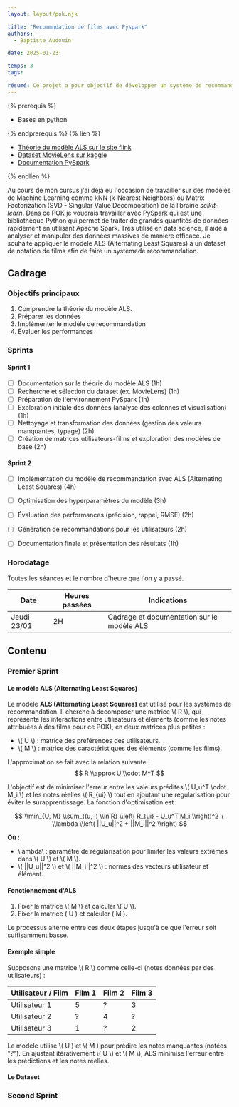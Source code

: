 ```yaml
---
layout: layout/pok.njk

title: "Recommndation de films avec Pyspark"
authors:
  - Baptiste Audouin

date: 2025-01-23

temps: 3
tags:

résumé: Ce projet a pour objectif de développer un système de recommandation de films en utilisant le modèle de machine learning ALS (Alternating Least Squares) de PySpark, librairie d'analyse de données et de machine learning.
---
```


{% prerequis %}

- Bases en python

{% endprerequis %}
{% lien %}

- [Théorie du  modèle ALS sur le site flink](https://nightlies.apache.org/flink/flink-docs-release-1.4/dev/libs/ml/als.html)
- [Dataset MovieLens sur kaggle](https://www.kaggle.com/datasets/grouplens/movielens-20m-dataset?select=rating.csv)
- [Documentation PySpark](https://spark.apache.org/docs/latest/api/python/index.html)

{% endlien %}

Au cours de mon cursus j'ai déjà eu l'occasion de travailler sur des modèles de Machine Learning comme kNN (k-Nearest Neighbors) ou Matrix Factorization (SVD - Singular Value Decomposition) de la librairie *scikit-learn*. Dans ce POK je voudrais travailler avec PySpark qui est une bibliothèque Python qui permet de traiter de grandes quantités de données rapidement en utilisant Apache Spark. Très utilisé en data science, il aide à analyser et manipuler des données massives de manière efficace. Je souhaite appliquer le modèle ALS (Alternating Least Squares) à un dataset de notation de films afin de faire un systèmede recommandation.

## Cadrage

### Objectifs principaux

1. Comprendre la théorie du modèle ALS.
2. Préparer les données
3. Implémenter le modèle de recommandation
4. Évaluer les performances

### Sprints

#### Sprint 1

- [ ] Documentation sur le théorie du modèle ALS (1h)
- [ ] Recherche et sélection du dataset (ex. MovieLens) (1h)
- [ ] Préparation de l'environnement PySpark (1h)
- [ ] Exploration initiale des données (analyse des colonnes et visualisation) (1h)
- [ ] Nettoyage et transformation des données (gestion des valeurs manquantes, typage) (2h)
- [ ] Création de matrices utilisateurs-films et exploration des modèles de base (2h)

#### Sprint 2

- [ ] Implémentation du modèle de recommandation avec ALS (Alternating Least Squares) (4h)
- [ ] Optimisation des hyperparamètres du modèle (3h)
- [ ] Évaluation des performances (précision, rappel, RMSE) (2h)
- [ ] Génération de recommandations pour les utilisateurs (2h)
- [ ] Documentation finale et présentation des résultats (1h)


### Horodatage

Toutes les séances et le nombre d'heure que l'on y a passé.

| Date | Heures passées | Indications |
| -------- | -------- |-------- |
| Jeudi 23/01  | 2H  | Cadrage et documentation sur le modèle ALS |

## Contenu


### Premier Sprint

#### Le modèle ALS (Alternating Least Squares) 

Le modèle **ALS (Alternating Least Squares)** est utilisé pour les systèmes de recommandation. Il cherche à décomposer une matrice \\( R \\), qui représente les interactions entre utilisateurs et éléments (comme les notes attribuées à des films pour ce POK), en deux matrices plus petites :

- \\( U \\) : matrice des préférences des utilisateurs.
- \\( M \\) : matrice des caractéristiques des éléments (comme les films).

L'approximation se fait avec la relation suivante :  
$$
R \\approx U \\cdot M^T
$$

L'objectif est de minimiser l'erreur entre les valeurs prédites \\( U_u^T \\cdot M_i \\) et les notes réelles \\( R_{ui} \\)
tout en ajoutant une régularisation pour éviter le surapprentissage. La fonction d'optimisation est :  

$$
\\min_{U, M} \\sum_{(u, i) \\in R} \\left( R_{ui} - U_u^T M_i \\right)^2 + \\lambda \\left( ||U_u||^2 + ||M_i||^2 \\right)
$$

**Où :**

- \\lambda\\ : paramètre de régularisation pour limiter les valeurs extrêmes dans \\( U \\) et \\( M \\).
- \\( ||U_u||^2 \\) et \\( ||M_i||^2 \\) : normes des vecteurs utilisateur et élément.


#### Fonctionnement d'ALS

1. Fixer la matrice \\( M \\) et calculer \\( U \\).
2. Fixer la matrice \( U \) et calculer \( M \).

Le processus alterne entre ces deux étapes jusqu'à ce que l'erreur soit suffisamment basse.

#### Exemple simple

Supposons une matrice \\( R \\) comme celle-ci (notes données par des utilisateurs) :  

| Utilisateur / Film | Film 1 | Film 2 | Film 3 |  
|---------------------|--------|--------|--------|  
| Utilisateur 1       | 5      | ?      | 3      |  
| Utilisateur 2       | ?      | 4      | ?      |  
| Utilisateur 3       | 1      | ?      | 2      |  

Le modèle utilise \\( U \) et \\( M \) pour prédire les notes manquantes (notées "?"). En ajustant itérativement \\( U \\) et \\( M \\), ALS minimise l'erreur entre les prédictions et les notes réelles.

#### Le Dataset


### Second Sprint
